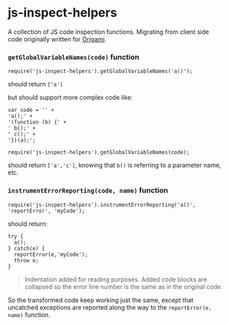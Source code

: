 # js-inspect-helpers

A collection of JS code inspection functions. Migrating from client side code originally written for
[Origami](https://github.com/eazel7/origami).

### `getGlobalVariableNames(code)` function

```
require('js-inspect-helpers').getGlobalVariableNames('a()');
```
should return `['a']`

but should support more complex code like:

```
var code = '' +
'a();' +
'(function (b) {' +
' b();' +
' c();' +
'})(a);';

require('js-inspect-helpers').getGlobalVariableNames(code);
```

should return `['a','c']`, knowing that `b()` is referring to a parameter name, etc.


### `instrumentErrorReporting(code, name)` function

```
require('js-inspect-helpers').instrumentErrorReporting('a()', 'reportError', 'myCode');
```
should return:

```
try {
  a();
} catch(e) {
  reportError(e,'myCode');
  throw e;
}
```

> Indentation added for reading purposes. Added code blocks are collapsed so the error line number is the same as in the original code.

So the transformed code keep working just the same, except that uncatched exceptions are reported along the way to the `reportError(e, name)` function.
